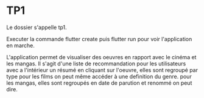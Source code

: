 # TP1
Le dossier s'appelle tp1.

Executer la commande flutter create puis flutter run pour voir l'application en marche.

L'application permet de visualiser des oeuvres en rapport avec le cinéma et les mangas. Il s'agit d'une liste de recommandation pour les utilisateurs avec a l'intérieur un résumé en cliquant sur l'oeuvre, elles sont regroupé par type pour les films on peut même accéder à une definition du genre. pour les mangas, elles sont regroupés en date de parution et renommé on peut dire. 
